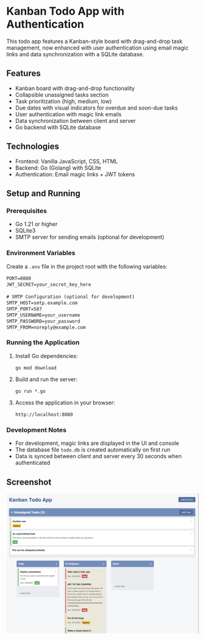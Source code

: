 # Kanban Todo App with Authentication

This todo app features a Kanban-style board with drag-and-drop task management, now enhanced with user authentication using email magic links and data synchronization with a SQLite database.

## Features

- Kanban board with drag-and-drop functionality
- Collapsible unassigned tasks section
- Task prioritization (high, medium, low)
- Due dates with visual indicators for overdue and soon-due tasks
- User authentication with magic link emails
- Data synchronization between client and server
- Go backend with SQLite database

## Technologies

- Frontend: Vanilla JavaScript, CSS, HTML
- Backend: Go (Golang) with SQLite
- Authentication: Email magic links + JWT tokens

## Setup and Running

### Prerequisites

- Go 1.21 or higher
- SQLite3
- SMTP server for sending emails (optional for development)

### Environment Variables

Create a `.env` file in the project root with the following variables:

```
PORT=8080
JWT_SECRET=your_secret_key_here

# SMTP Configuration (optional for development)
SMTP_HOST=smtp.example.com
SMTP_PORT=587
SMTP_USERNAME=your_username
SMTP_PASSWORD=your_password
SMTP_FROM=noreply@example.com
```

### Running the Application

1. Install Go dependencies:
   ```
   go mod download
   ```

2. Build and run the server:
   ```
   go run *.go
   ```

3. Access the application in your browser:
   ```
   http://localhost:8080
   ```

### Development Notes

- For development, magic links are displayed in the UI and console
- The database file `todo.db` is created automatically on first run
- Data is synced between client and server every 30 seconds when authenticated

## Screenshot

![Screenshot](./screenshot.jpg)
